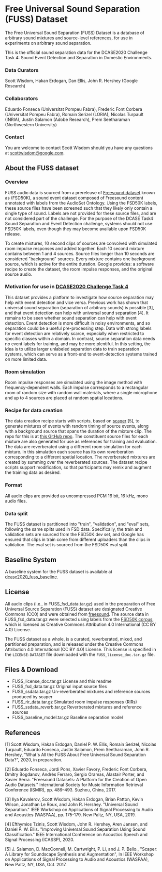 # Free Universal Sound Separation (FUSS) Dataset

The Free Universal Sound Separation (FUSS) Dataset is a database of arbitrary sound mixtures and source-level references, for use in experiments on arbitrary sound separation.

This is the official sound separation data for the DCASE2020 Challenge Task 4: Sound Event Detection and Separation in Domestic Environments.

### Data Curators

Scott Wisdom, Hakan Erdogan, Dan Ellis, John R. Hershey (Google Research)

### Collaborators

Eduardo Fonseca (Universitat Pompeu Fabra), Frederic Font Corbera (Universitat Pompeu Fabra), Romain Serizel (LORIA), Nicolas Turpault (INRIA), Justin Salamon (Adobe Research), Prem Seetharaman (Northwestern University)

### Contact

You are welcome to contact Scott Wisdom should you have any questions at scottwisdom@google.com.

## About the FUSS dataset

### Overview
FUSS audio data is sourced from a prerelease of <a href="https://annotator.freesound.org/fsd/">Freesound dataset</a> known as (FSD50K), a sound event dataset composed of Freesound content annotated with labels from the AudioSet Ontology. Using the FSD50K labels, these source files have been screened such that they likely only contain a single type of sound. Labels are not provided for these source files, and are not considered part of the challenge. For the purpose of the DCASE Task4 Sound Separation and Event Detection challenge, systems should not use FSD50K labels, even though they may become available upon FSD50K release.

To create mixtures, 10 second clips of sources are convolved with simulated room impulse responses and added together. Each 10 second mixture contains between 1 and 4 sources. Source files longer than 10 seconds are considered "background" sources. Every mixture contains one background source, which is active for the entire duration.
Google provides: a software recipe to create the dataset, the room impulse responses, and the original source audio.

### Motivation for use in <a href="http://dcase.community/challenge2020/task-sound-event-detection-and-separation-in-domestic-environments">DCASE2020 Challenge Task 4</a>

This dataset provides a platform to investigate how source separation may help with event detection and vice versa.  Previous work has shown that universal sound separation (separation of arbitrary sounds) is possible [3], and that event detection can help with universal sound separation [4].  It remains to be seen whether sound separation can help with event detection. Event detection is more difficult in noisy environments, and so separation could be a useful pre-processing step. Data with strong labels for event detection are relatively scarce, especially when restricted to specific classes within a domain. In contrast, source separation data needs no event labels for training, and may be more plentiful. In this setting, the idea is to utilize larger unlabeled separation data to train separation systems, which can serve as a front-end to event-detection systems trained on more limited data.

### Room simulation

Room impulse responses are simulated using the image method with frequency-dependent walls. Each impulse corresponds to a rectangular room of random size with random wall materials, where a single microphone and up to 4 sources are placed at random spatial locations.

### Recipe for data creation

The data creation recipe starts with scripts, based on <a href="https://github.com/justinsalamon/scaper">scaper</a> [5], to generate mixtures of events with random timing of source events, along with a background source that spans the duration of the mixture clip. The repo for this is at <a href="https://github.com/google-research/sound-separation/tree/master/datasets/fuss">this GitHub repo</a>. The constituent source files for each mixture are also generated for use as references for training and evaluation. The data are reverberated using a different room simulation for each mixture. In this simulation each source has its own reverberation corresponding to a different spatial location. The reverberated mixtures are created by summing over the reverberated sources. The dataset recipe scripts support modification, so that participants may remix and augment the training data as desired.

### Format

All audio clips are provided as uncompressed PCM 16 bit, 16 kHz, mono audio files.

### Data split

The FUSS dataset is partitioned into "train", "validation", and "eval" sets, following the same splits used in FSD data. Specifically, the train and validation sets are sourced from the FSD50K dev set, and Google has ensured that clips in train come from different uploaders than the clips in validation. The eval set is sourced from the FSD50K eval split.

## Baseline System

A baseline system for the FUSS dataset is available at <a href="https://github.com/google-research/sound-separation/tree/master/models/dcase2020_fuss_baseline">dcase2020_fuss_baseline</a>.

## License
All audio clips (i.e., in  FUSS_fsd_data.tar.gz) used in the preparation of Free Universal Source Separation (FUSS) dataset are designated Creative Commons (CC0) and were obtained from <a href="https://freesound.org">freesound</a>.  The source data in FUSS_fsd_data.tar.gz were selected using labels from the <a href="https://annotator.freesound.org/fsd/">FSD50K corpus</a>, which is licensed as Creative Commons Attribution 4.0 International (CC BY 4.0) License.

The FUSS dataset as a whole, is a curated, reverberated, mixed, and partitioned preparation, and is released under the Creative Commons Attribution 4.0 International (CC BY 4.0) License. This license is specified in the `LICENSE-DATASET` file downloaded with the `FUSS_license_doc.tar.gz` file.

## Files & Download

- FUSS_license_doc.tar.gz           License and this readme
- FUSS_fsd_data.tar.gz              Original input source files
- FUSS_ssdata.tar.gz                Un-reverberated mixtures and reference sources produced by scaper
- FUSS_rir_data.tar.gz              Simulated room impulse responses (RIRs)
- FUSS_ssdata_reverb.tar.gz         Reverberated mixtures and reference sources
- FUSS_baseline_model.tar.gz        Baseline separation model


## References
[1] Scott Wisdom, Hakan Erdogan, Daniel P. W. Ellis, Romain Serizel, Nicolas Turpault, Eduardo Fonseca, Justin Salamon, Prem Seetharaman, John R. Hershey,
"What's All the FUSS About Free Universal Sound Separation Data?", 2020, in preparation.

[2] Eduardo Fonseca, Jordi Pons, Xavier Favory, Frederic Font Corbera, Dmitry Bogdanov, Andrés Ferraro, Sergio Oramas, Alastair Porter, and Xavier Serra. "Freesound Datasets: A Platform for the Creation of Open Audio Datasets."  International Society for Music Information Retrieval Conference (ISMIR), pp. 486–493. Suzhou, China, 2017.

[3] Ilya Kavalerov, Scott Wisdom, Hakan Erdogan, Brian Patton, Kevin Wilson, Jonathan Le Roux, and John R. Hershey. "Universal Sound Separation." IEEE Workshop on Applications of Signal Processing to Audio and Acoustics (WASPAA), pp. 175-179. New Paltz, NY, USA, 2019.

[4] Efthymios Tzinis, Scott Wisdom, John R. Hershey, Aren Jansen, and Daniel P. W. Ellis. "Improving Universal Sound Separation Using Sound Classification." IEEE International Conference on Acoustics Speech and Signal Processing (ICASSP), 2020.

[5] J. Salamon, D. MacConnell, M. Cartwright, P. Li, and J. P. Bello., "Scaper: A Library for Soundscape Synthesis and Augmentation", In IEEE Workshop on Applications of Signal Processing to Audio and Acoustics (WASPAA), New Paltz, NY, USA, Oct. 2017.